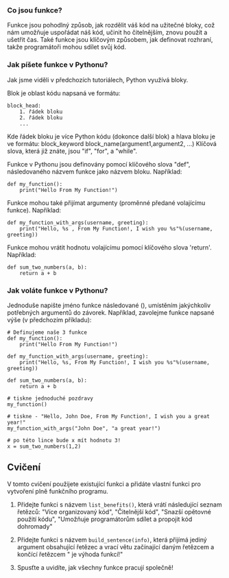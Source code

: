 ### Co jsou funkce?

Funkce jsou pohodlný způsob, jak rozdělit váš kód na užitečné bloky, což nám umožňuje uspořádat náš kód, učinit ho čitelnějším, znovu použít a ušetřit čas. Také funkce jsou klíčovým způsobem, jak definovat rozhraní, takže programátoři mohou sdílet svůj kód.

### Jak píšete funkce v Pythonu?

Jak jsme viděli v předchozích tutoriálech, Python využívá bloky.

Blok je oblast kódu napsaná ve formátu:

    block_head:
        1. řádek bloku
        2. řádek bloku
        ...

Kde řádek bloku je více Python kódu (dokonce další blok) a hlava bloku je ve formátu:
block_keyword block_name(argument1,argument2, ...)
Klíčová slova, která již znáte, jsou "if", "for", a "while".

Funkce v Pythonu jsou definovány pomocí klíčového slova "def", následovaného názvem funkce jako názvem bloku.
Například:

    def my_function():
        print("Hello From My Function!")


Funkce mohou také přijímat argumenty (proměnné předané volajícímu funkce).
Například:

    def my_function_with_args(username, greeting):
        print("Hello, %s , From My Function!, I wish you %s"%(username, greeting))


Funkce mohou vrátit hodnotu volajícímu pomocí klíčového slova 'return'.
Například:

    def sum_two_numbers(a, b):
        return a + b

### Jak voláte funkce v Pythonu?

Jednoduše napište jméno funkce následované (), umístěním jakýchkoliv potřebných argumentů do závorek.
Například, zavolejme funkce napsané výše (v předchozím příkladu):

    # Definujeme naše 3 funkce
    def my_function():
        print("Hello From My Function!")

    def my_function_with_args(username, greeting):
        print("Hello, %s, From My Function!, I wish you %s"%(username, greeting))

    def sum_two_numbers(a, b):
        return a + b

    # tiskne jednoduché pozdravy
    my_function()

    # tiskne - "Hello, John Doe, From My Function!, I wish you a great year!"
    my_function_with_args("John Doe", "a great year!")

    # po této lince bude x mít hodnotu 3!
    x = sum_two_numbers(1,2)  


Cvičení
--------

V tomto cvičení použijete existující funkci a přidáte vlastní funkci pro vytvoření plně funkčního programu.

1. Přidejte funkci s názvem `list_benefits()`, která vrátí následující seznam řetězců: "Více organizovaný kód", "Čitelnější kód", "Snazší opětovné použití kódu", "Umožňuje programátorům sdílet a propojit kód dohromady"

2. Přidejte funkci s názvem `build_sentence(info)`, která přijímá jediný argument obsahující řetězec a vrací větu začínající daným řetězcem a končící řetězcem " je výhoda funkcí!"

3. Spusťte a uvidíte, jak všechny funkce pracují společně!